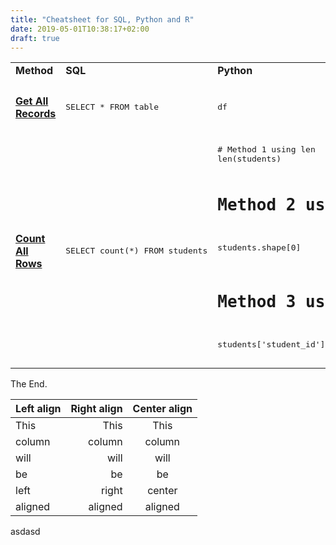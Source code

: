 ```yaml
---
title: "Cheatsheet for SQL, Python and R"
date: 2019-05-01T10:38:17+02:00
draft: true
---
```


<table>
  <tr>
    <td><b>Method</b></td>
    <td><b>SQL</b></td>
    <td><b>Python</b></td>
    <td><b>R</b></td>
  </tr>
  <tr>
    <td><h4><a href = "/programming/get-all-records-in-sql-python-r/">Get All Records</a></h4></td>
    <td><pre>SELECT * FROM table<span class = "copy-to-clipboard"></pre></td>
    <td><pre>df<span class = "copy-to-clipboard"></pre></td>
    <td><pre>df<span class = "copy-to-clipboard"></pre></td>
  </tr>
  <tr>
    <td><h4><a href = "/programming/count-number-of-rows-in-sql-python-r/">Count All Rows</a></h4></td>
    <td><pre>SELECT count(*) FROM students<span class = "copy-to-clipboard"></pre></td>
    <td><pre>
# Method 1 using len
len(students)

# Method 2 using shape
students.shape[0]

# Method 3 using count
students['student_id'].count()
    <span class = "copy-to-clipboard"></pre></td>
    <td><pre>
# Method 1 using nrow
nrow(students)

# Method 2 using dim
dim(students)[1]    
    <span class = "copy-to-clipboard"></pre></td>
  </tr>
</table>


The End.


| Left align | Right align | Center align |
|:-----------|------------:|:------------:|
| This       |        This |     This     |
| column     |      column |    column    |
| will       |        will |     will     |
| be         |          be |      be      |
| left       |       right |    center    |
| aligned    |     aligned |    aligned   |

asdasd